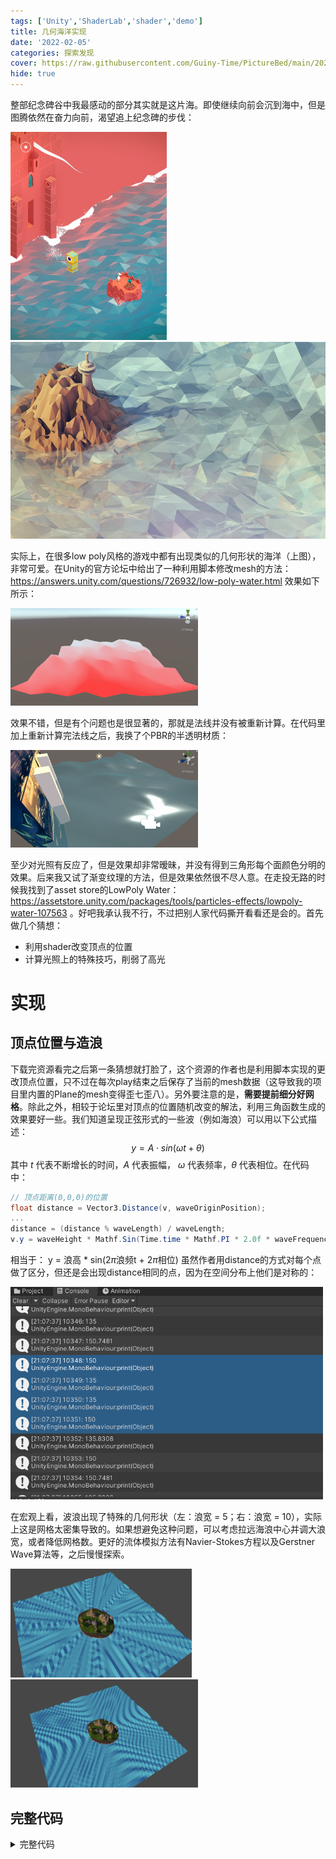 ```yaml
---
tags: ['Unity','ShaderLab','shader','demo']
title: 几何海洋实现
date: '2022-02-05'
categories: 探索发现
cover: https://raw.githubusercontent.com/Guiny-Time/PictureBed/main/20220207012357.png
hide: true
---
```


整部纪念碑谷中我最感动的部分其实就是这片海。即使继续向前会沉到海中，但是图腾依然在奋力向前，渴望追上纪念碑的步伐：

<img src="https://raw.githubusercontent.com/Guiny-Time/PictureBed/main/20220206022928.png" width=250 style="display:inline"/><img src="https://raw.githubusercontent.com/Guiny-Time/PictureBed/main/20220206023646.png" width=530 style="display:inline"/>

实际上，在很多low poly风格的游戏中都有出现类似的几何形状的海洋（上图），非常可爱。在Unity的官方论坛中给出了一种利用脚本修改mesh的方法：https://answers.unity.com/questions/726932/low-poly-water.html  效果如下所示：

<img src="https://raw.githubusercontent.com/Guiny-Time/PictureBed/main/%E5%87%A0%E4%BD%95%E6%B5%B7%E6%B4%8B1.gif" width=300/>

效果不错，但是有个问题也是很显著的，那就是法线并没有被重新计算。在代码里加上重新计算完法线之后，我换了个PBR的半透明材质：

<img src="https://raw.githubusercontent.com/Guiny-Time/PictureBed/main/%E5%87%A0%E4%BD%95%E6%B5%B7%E6%B4%8B2.gif" width=300/>

至少对光照有反应了，但是效果却非常暧昧，并没有得到三角形每个面颜色分明的效果。后来我又试了渐变纹理的方法，但是效果依然很不尽人意。在走投无路的时候我找到了asset store的LowPoly Water：https://assetstore.unity.com/packages/tools/particles-effects/lowpoly-water-107563 。好吧我承认我不行，不过把别人家代码撕开看看还是会的。首先做几个猜想：
- 利用shader改变顶点的位置
- 计算光照上的特殊技巧，削弱了高光

# 实现
## 顶点位置与造浪
下载完资源看完之后第一条猜想就打脸了，这个资源的作者也是利用脚本实现的更改顶点位置，只不过在每次play结束之后保存了当前的mesh数据（这导致我的项目里内置的Plane的mesh变得歪七歪八）。另外要注意的是，**需要提前细分好网格**。除此之外，相较于论坛里对顶点的位置随机改变的解法，利用三角函数生成的效果要好一些。我们知道呈现正弦形式的一些波（例如海浪）可以用以下公式描述：
$$y = A \cdot sin(\omega t + \theta)$$
其中 $t$ 代表不断增长的时间，$A$ 代表振幅， $\omega$ 代表频率，$\theta$ 代表相位。在代码中：
```C#
// 顶点距离(0,0,0)的位置
float distance = Vector3.Distance(v, waveOriginPosition);
...
distance = (distance % waveLength) / waveLength;
v.y = waveHeight * Mathf.Sin(Time.time * Mathf.PI * 2.0f * waveFrequency + (Mathf.PI * 2.0f * distance))
```
相当于：
y = 浪高 * sin(2$\pi$浪频t + 2$\pi$相位)
虽然作者用distance的方式对每个点做了区分，但还是会出现distance相同的点，因为在空间分布上他们是对称的：

<img src="https://raw.githubusercontent.com/Guiny-Time/PictureBed/main/20220208211032.png" width=500/>

在宏观上看，波浪出现了特殊的几何形状（左：浪宽 = 5；右：浪宽 = 10），实际上这是网格太密集导致的。如果想避免这种问题，可以考虑拉远海浪中心并调大浪宽，或者降低网格数。更好的流体模拟方法有Navier-Stokes方程以及Gerstner Wave算法等，之后慢慢探索。

<img src="https://raw.githubusercontent.com/Guiny-Time/PictureBed/main/20220208211400.png" width=290 style="display:inline"/><img src="https://raw.githubusercontent.com/Guiny-Time/PictureBed/main/20220208211555.png" width=300 style="display:inline"/>

## 完整代码

<details>
  <summary>完整代码</summary>
  <markdown>
  ```C#
using UnityEngine;

namespace LowPolyWater
{
    public class LowPolyWater : MonoBehaviour
    {
        public float waveHeight = 0.5f;     // 浪高
        public float waveFrequency = 0.5f;  // 频率（浪的速度）
        public float waveLength = 0.75f;    // 浪宽

        //Position where the waves originate from
        public Vector3 waveOriginPosition = new Vector3(0.0f, 0.0f, 0.0f);

        MeshFilter meshFilter;
        Mesh mesh;
        // 所有顶点，接下来就是在这上面做文章
        Vector3[] vertices;

        private void Awake()
        {
            meshFilter = GetComponent<MeshFilter>();
        }

        void Start()
        {
            CreateMeshLowPoly(meshFilter);
        }

        // 重新排列网格顶点以创建lowpoly效果
        void CreateMeshLowPoly(MeshFilter mf)
        {
            mesh = mf.sharedMesh;

            // 获取当前（开始时）的顶点
            Vector3[] originalVertices = mesh.vertices;

            // 获取三角形列表
            int[] triangles = mesh.triangles;

            // 分配顶点来创建网格外的三角形
            Vector3[] vertices = new Vector3[triangles.Length];
            for (int i = 0; i < triangles.Length; i++)
            {
                vertices[i] = originalVertices[triangles[i]];
                triangles[i] = i;
            }

            // 更新顶点并重新计算边界和法线
            mesh.vertices = vertices;
            mesh.SetTriangles(triangles, 0);
            mesh.RecalculateBounds();
            mesh.RecalculateNormals();
            this.vertices = mesh.vertices;
        }
        
        void Update()
        {
            GenerateWaves();
        }

        // 根据用户设定的系数产生对应的浪
        void GenerateWaves()
        {
            // 遍历每个顶点
            for (int i = 0; i < vertices.Length; i++)
            {
                Vector3 v = vertices[i];

                // Initially set the wave height to 0
                v.y = 0.0f;

                //Get the distance between wave origin position and the current vertex
                float distance = Vector3.Distance(v, waveOriginPosition);
                distance = (distance % waveLength) / waveLength;

                // 用三角函数来模拟的波浪，效果比随机生成的更好
                v.y = waveHeight * Mathf.Sin(Time.time * Mathf.PI * 2.0f * waveFrequency
                + (Mathf.PI * 2.0f * distance));
                
                // 更新顶点位置
                vertices[i] = v;
            }

            // 更新网格信息
            mesh.vertices = vertices;
            mesh.RecalculateNormals();
            // 优化网格以便频繁更新
            mesh.MarkDynamic();
            // 将新的网格写入内存
            meshFilter.mesh = mesh;
        }
    }
```
  </markdown>
</details>

